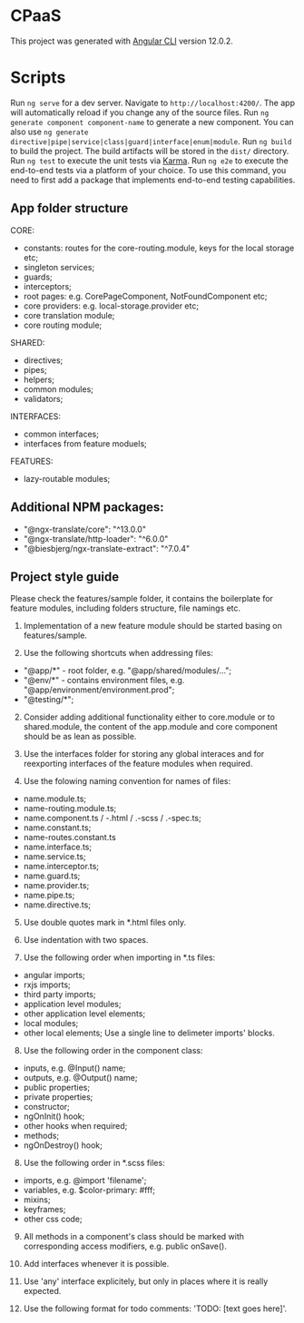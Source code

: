 # CPaaS

This project was generated with [Angular CLI](https://github.com/angular/angular-cli) version 12.0.2.


# Scripts

Run `ng serve` for a dev server. Navigate to `http://localhost:4200/`. The app will automatically reload if you change any of the source files.
Run `ng generate component component-name` to generate a new component. You can also use `ng generate directive|pipe|service|class|guard|interface|enum|module`.
Run `ng build` to build the project. The build artifacts will be stored in the `dist/` directory.
Run `ng test` to execute the unit tests via [Karma](https://karma-runner.github.io).
Run `ng e2e` to execute the end-to-end tests via a platform of your choice. To use this command, you need to first add a package that implements end-to-end testing capabilities.


## App folder structure

CORE:
- constants: routes for the core-routing.module, keys for the local storage etc;
- singleton services;
- guards;
- interceptors;
- root pages: e.g. CorePageComponent, NotFoundComponent etc;
- core providers: e.g. local-storage.provider etc;
- core translation module;
- core routing module;

SHARED:
- directives;
- pipes;
- helpers;
- common modules;
- validators;

INTERFACES:
- common interfaces;
- interfaces from feature moduels;

FEATURES:
- lazy-routable modules;


## Additional NPM packages:

- "@ngx-translate/core": "^13.0.0"
- "@ngx-translate/http-loader": "^6.0.0"
- "@biesbjerg/ngx-translate-extract": "^7.0.4"


## Project style guide

Please check the features/sample folder, it contains the boilerplate for feature modules, including folders structure, file namings etc.

1. Implementation of a new feature module should be started basing on features/sample.

2. Use the following shortcuts when addressing files:
- "@app/*" - root folder, e.g. "@app/shared/modules/...";
- "@env/*" - contains environment files, e.g. "@app/environment/environment.prod";
- "@testing/*";

2. Consider adding additional functionality either to core.module or to shared.module, the content of the app.module and core component should be as lean as possible.

3. Use the interfaces folder for storing any global interaces and for reexporting interfaces of the feature modules when required.

4. Use the folowing naming convention for names of files:
- name.module.ts;
- name-routing.module.ts;
- name.component.ts / -.html / .-scss / .-spec.ts;
- name.constant.ts;
- name-routes.constant.ts
- name.interface.ts;
- name.service.ts;
- name.interceptor.ts;
- name.guard.ts;
- name.provider.ts;
- name.pipe.ts;
- name.directive.ts;

5. Use double quotes mark in *.html files only.

6. Use indentation with two spaces.

7. Use the following order when importing in *.ts files:
- angular imports;
- rxjs imports;
- third party imports;
- application level modules;
- other application level elements;
- local modules;
- other local elements;
Use a single line to delimeter imports' blocks.

8. Use the following order in the component class:
- inputs, e.g. @Input() name;
- outputs, e.g. @Output() name;
- public properties;
- private properties;
- constructor;
- ngOnInit() hook;
- other hooks when required;
- methods;
- ngOnDestroy() hook;

8. Use the following order in *.scss files:
- imports, e.g. @import 'filename';
- variables, e.g. $color-primary: #fff;
- mixins;
- keyframes;
- other css code;

9. All methods in a component's class should be marked with corresponding access modifiers, e.g. public onSave().

10. Add interfaces whenever it is possible.

11. Use 'any' interface explicitely, but only in places where it is really expected.

12. Use the following format for todo comments: 'TODO: [text goes here]'.
